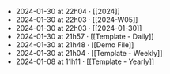 - 2024-01-30 at 22h04 · [[2024]]
- 2024-01-30 at 22h03 · [[2024-W05]]
- 2024-01-30 at 22h03 · [[2024-01-30]]
- 2024-01-30 at 21h57 · [[Template - Daily]]
- 2024-01-30 at 21h48 · [[Demo File]]
- 2024-01-30 at 21h04 · [[Template - Weekly]]
- 2024-01-08 at 11h11 · [[Template - Yearly]]
